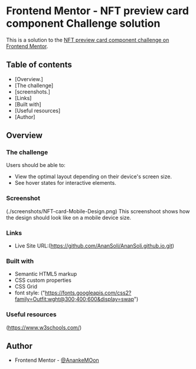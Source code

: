 # Frontend Mentor - NFT preview card component Challenge solution #

This is a solution to the [NFT preview card component challenge on Frontend Mentor](https://www.frontendmentor.io/challenges/nft-preview-card-component-SbdUL_w0U).

## Table of contents

- [Overview.]
- [The challenge]
- [screenshots.]
- [Links]
- [Built with]
- [Useful resources]
- [Author]


## Overview

### The challenge

Users should be able to:
- View the optimal layout depending on their device's screen size.
- See hover states for interactive elements.

### Screenshot

(./screenshots/NFT-card-Mobile-Design.png)
This screenshoot shows how the design should look like on a mobile device size.


### Links
- Live Site URL:(https://github.com/AnanSoli/AnanSoli.github.io.git)


### Built with

- Semantic HTML5 markup
- CSS custom properties
- CSS Grid
- font style: ("https://fonts.googleapis.com/css2?family=Outfit:wght@300;400;600&display=swap") 


### Useful resources
(https://www.w3schools.com/)

## Author
- Frontend Mentor - [@AnankeMOon](https://www.frontendmentor.io/profile/AnanSoli)

